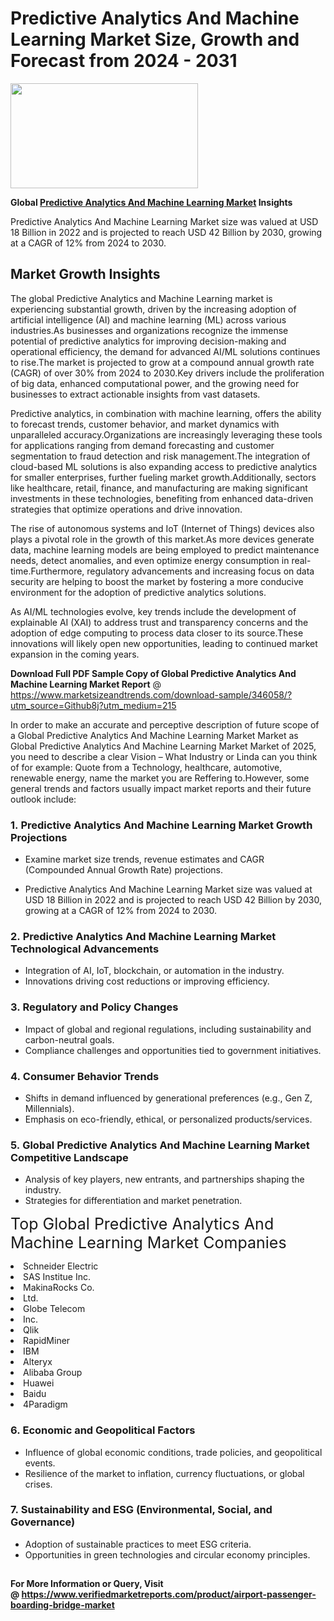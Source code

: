 <H1>Predictive Analytics And Machine Learning Market Size, Growth and Forecast from 2024 - 2031</H1><img class="aligncenter size-medium wp-image-584254" src="https://thirdeyenews.in/wp-content/uploads/2024/09/Global-Market-Research-300x168.jpeg" alt="" width="300" height="168" /><p><strong>Global&nbsp;<a href="https://www.marketsizeandtrends.com/download-sample/346058/?utm_source=Github8j?utm_medium=215">Predictive Analytics And Machine Learning Market</a> Insights</strong></p><p>Predictive Analytics And Machine Learning Market size was valued at USD 18 Billion in 2022 and is projected to reach USD 42 Billion by 2030, growing at a CAGR of 12% from 2024 to 2030.</p><p><h2>Market Growth Insights</h2> <p>The global Predictive Analytics and Machine Learning market is experiencing substantial growth, driven by the increasing adoption of artificial intelligence (AI) and machine learning (ML) across various industries.As businesses and organizations recognize the immense potential of predictive analytics for improving decision-making and operational efficiency, the demand for advanced AI/ML solutions continues to rise.The market is projected to grow at a compound annual growth rate (CAGR) of over 30% from 2024 to 2030.Key drivers include the proliferation of big data, enhanced computational power, and the growing need for businesses to extract actionable insights from vast datasets.</p> <p>Predictive analytics, in combination with machine learning, offers the ability to forecast trends, customer behavior, and market dynamics with unparalleled accuracy.Organizations are increasingly leveraging these tools for applications ranging from demand forecasting and customer segmentation to fraud detection and risk management.The integration of cloud-based ML solutions is also expanding access to predictive analytics for smaller enterprises, further fueling market growth.Additionally, sectors like healthcare, retail, finance, and manufacturing are making significant investments in these technologies, benefiting from enhanced data-driven strategies that optimize operations and drive innovation.</p> <p>The rise of autonomous systems and IoT (Internet of Things) devices also plays a pivotal role in the growth of this market.As more devices generate data, machine learning models are being employed to predict maintenance needs, detect anomalies, and even optimize energy consumption in real-time.Furthermore, regulatory advancements and increasing focus on data security are helping to boost the market by fostering a more conducive environment for the adoption of predictive analytics solutions.</p> <p>As AI/ML technologies evolve, key trends include the development of explainable AI (XAI) to address trust and transparency concerns and the adoption of edge computing to process data closer to its source.These innovations will likely open new opportunities, leading to continued market expansion in the coming years.</p> <p><span class=""><strong>Download Full PDF Sample Copy of Global Predictive Analytics And Machine Learning Market Report</strong> @ <a href="https://www.marketsizeandtrends.com/download-sample/346058/?utm_source=Github8j?utm_medium=215" target="_blank">https://www.marketsizeandtrends.com/download-sample/346058/?utm_source=Github8j?utm_medium=215</a></span></p><p>In order to make an accurate and perceptive description of future scope of a Global&nbsp;Predictive Analytics And Machine Learning Market Market as Global&nbsp;Predictive Analytics And Machine Learning Market Market of 2025, you need to describe a clear Vision &ndash; What Industry or Linda can you think of for example: Quote from a Technology, healthcare, automotive, renewable energy, name the market you are Reffering to.However, some general trends and factors usually impact market reports and their future outlook include:</p><h3>1.&nbsp;<strong>Predictive Analytics And Machine Learning Market Growth Projections</strong></h3><ul><li>Examine market size trends, revenue estimates and CAGR (Compounded Annual Growth Rate) projections.</li><li><p>Predictive Analytics And Machine Learning Market size was valued at USD 18 Billion in 2022 and is projected to reach USD 42 Billion by 2030, growing at a CAGR of 12% from 2024 to 2030.</p></li></ul><h3>2.&nbsp;<strong>Predictive Analytics And Machine Learning Market Technological Advancements</strong></h3><ul><li>Integration of AI, IoT, blockchain, or automation in the industry.</li><li>Innovations driving cost reductions or improving efficiency.</li></ul><h3>3.&nbsp;<strong>Regulatory and Policy Changes</strong></h3><ul><li>Impact of global and regional regulations, including sustainability and carbon-neutral goals.</li><li>Compliance challenges and opportunities tied to government initiatives.</li></ul><h3>4.&nbsp;<strong>Consumer Behavior Trends</strong></h3><ul><li>Shifts in demand influenced by generational preferences (e.g., Gen Z, Millennials).</li><li>Emphasis on eco-friendly, ethical, or personalized products/services.</li></ul><h3>5.&nbsp;<strong>Global Predictive Analytics And Machine Learning Market Competitive Landscape</strong></h3><ul><li>Analysis of key players, new entrants, and partnerships shaping the industry.</li><li>Strategies for differentiation and market penetration.</li></ul><p data-pm-slice="1 1 []"><span style="color: inherit; font-family: inherit; font-size: 25px;">Top Global Predictive Analytics And Machine Learning Market Companies</span></p><div class="" data-test-id=""><p><li>Schneider Electric</li><li> SAS Institue Inc.</li><li> MakinaRocks Co.</li><li> Ltd.</li><li> Globe Telecom</li><li>Inc.</li><li> Qlik</li><li> RapidMiner</li><li> IBM</li><li> Alteryx</li><li> Alibaba Group</li><li> Huawei</li><li> Baidu</li><li> 4Paradigm</li></p></div><h3>6.&nbsp;<strong>Economic and Geopolitical Factors</strong></h3><ul><li>Influence of global economic conditions, trade policies, and geopolitical events.</li><li>Resilience of the market to inflation, currency fluctuations, or global crises.</li></ul><h3>7.&nbsp;<strong>Sustainability and ESG (Environmental, Social, and Governance)</strong></h3><ul><li>Adoption of sustainable practices to meet ESG criteria.</li><li>Opportunities in green technologies and circular economy principles.</li></ul><h2><strong style="font-size: 14px;">For More Information or Query, Visit @&nbsp;</strong><a style="background-color: #ffffff; font-size: 14px;" href="https://www.marketsizeandtrends.com/report/predictive-analytics-and-machine-learning-market/" target="_blank">https://www.verifiedmarketreports.com/product/airport-passenger-boarding-bridge-market</a></h2>